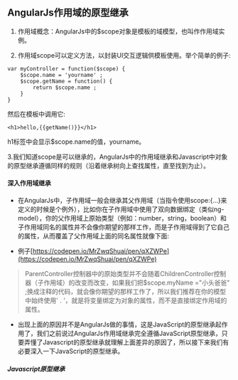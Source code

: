 ## AngularJs作用域的原型继承

1. 作用域概念：AngularJs中的$scope对象是模板的域模型，也叫作作用域实例。

2. 作用域scope可以定义方法，以封装UI交互逻辑供模板使用。举个简单的例子:

```
var myController = function($scope) {
    $scope.name = 'yourname' ;
    $scope.getName = function() {
        return $scope.name ;
    }
}
```

然后在模板中调用它:

```
<h1>hello,{{getName()}}</h1>
```

h1标签中会显示$scope.name的值，yourname。

3.我们知道scope是可以继承的，AngularJs中的作用域继承和Javascript中对象的原型继承遵循同样的规则（沿着继承树向上查找属性，直至找到为止）。

#### 深入作用域继承

* 在AngularJs中，子作用域一般会继承其父作用域（当指令使用scope:{...}来定义的时候是个例外），比如你在子作用域中使用了双向数据绑定（类似ng-model），你的父作用域上原始类型（例如：number，string，boolean）和子作用域同名的属性并不会像你期望的那样工作，而是子作用域得到了它自己的属性，从而覆盖了父作用域上面的同名属性就像下面:

* 例子[https://codepen.io/MrZwqShuai/pen/qXZWPe](https://codepen.io/MrZwqShuai/pen/qXZWPe)

> ParentController控制器中的原始类型并不会随着ChildrenController控制器（子作用域）的改变而改变，如果我们把$scope.myName ="小头爸爸" ;换成注释的代码，就会像你期望的那样工作了，所以我们推荐在你的模型中始终使用' . '，就是将变量绑定为对象的属性，而不是直接绑定作用域的属性。

* 出现上面的原因并不是AngularJs做的事情，这是JavaScript的原型继承起作用了，我们之前说过AngularJs作用域继承完全遵循JavaScript原型继承，只要弄懂了Javascript的原型继承就理解上面差异的原因了，所以接下来我们有必要深入一下JavaScript的原型继承。

##### Javascript原型继承



